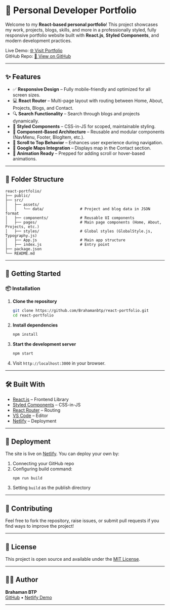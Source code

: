 
# 💼 Personal Developer Portfolio

Welcome to my **React-based personal portfolio**! This project showcases my work, projects, blogs, skills, and more in a professionally styled, fully responsive portfolio website built with **React.js**, **Styled Components**, and modern development practices.

Live Demo: [🌐 Visit Portfolio](https://personal-portfolio-my.netlify.app/)  
GitHub Repo: [📁 View on GitHub](https://github.com/Brahamanbtp/react-portfolio)

---

## ✨ Features

- ✅ **Responsive Design** – Fully mobile-friendly and optimized for all screen sizes.
- 💻 **React Router** – Multi-page layout with routing between Home, About, Projects, Blogs, and Contact.
- 🔍 **Search Functionality** – Search through blogs and projects dynamically.
- 🎨 **Styled Components** – CSS-in-JS for scoped, maintainable styling.
- 📜 **Component-Based Architecture** – Reusable and modular components (NavMenu, Footer, BlogItem, etc.).
- 📌 **Scroll to Top Behavior** – Enhances user experience during navigation.
- 📍 **Google Maps Integration** – Displays map in the Contact section.
- 🧩 **Animation Ready** – Prepped for adding scroll or hover-based animations.

---

## 📁 Folder Structure

```
react-portfolio/
├── public/
├── src/
│   ├── assets/
│   │   └── data/                # Project and blog data in JSON format
│   ├── components/              # Reusable UI components
│   ├── pages/                   # Main page components (Home, About, Projects, etc.)
│   ├── styles/                  # Global styles (GlobalStyle.js, Typography.js)
│   ├── App.js                   # Main app structure
│   ├── index.js                 # Entry point
├── package.json
└── README.md
```

---

## 🔧 Getting Started

### 📦 Installation

1. **Clone the repository**
   ```bash
   git clone https://github.com/Brahamanbtp/react-portfolio.git
   cd react-portfolio
   ```

2. **Install dependencies**
   ```bash
   npm install
   ```

3. **Start the development server**
   ```bash
   npm start
   ```

4. Visit `http://localhost:3000` in your browser.

---

## 🛠️ Built With

- [React.js](https://reactjs.org/) – Frontend Library
- [Styled Components](https://styled-components.com/) – CSS-in-JS
- [React Router](https://reactrouter.com/) – Routing
- [VS Code](https://code.visualstudio.com/) – Editor
- [Netlify](https://www.netlify.com/) – Deployment


---

## 🚀 Deployment

The site is live on [Netlify](https://netlify.com/). You can deploy your own by:

1. Connecting your GitHub repo
2. Configuring build command:
   ```
   npm run build
   ```
3. Setting `build` as the publish directory

---

## 🤝 Contributing

Feel free to fork the repository, raise issues, or submit pull requests if you find ways to improve the project!

---

## 📃 License

This project is open source and available under the [MIT License](LICENSE).

---

## 🙋‍♂️ Author

**Brahaman BTP**  
[GitHub](https://github.com/Brahamanbtp) • [Netlify Demo](https://personal-portfolio-my.netlify.app/)

---

